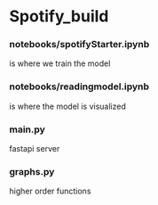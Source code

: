 # Spotify_build

### notebooks/spotifyStarter.ipynb
is where we train the model

### notebooks/readingmodel.ipynb 
is where the model is visualized

### main.py 
fastapi server

### graphs.py 
higher order functions 